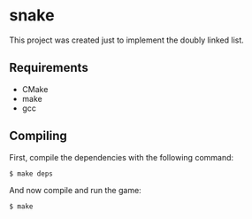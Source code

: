 # snake

This project was created just to implement the doubly linked list.

## Requirements

* CMake
* make
* gcc

## Compiling

First, compile the dependencies with the following command:
```
$ make deps
```

And now compile and run the game:
```
$ make
```